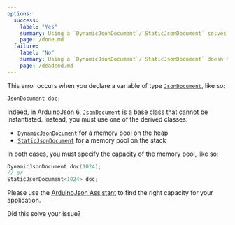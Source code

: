 ```yaml
---
options:
  success:
    label: "Yes"
    summary: Using a `DynamicJsonDocument`/`StaticJsonDocument` solves the issue
    page: /done.md
  failure:
    label: "No"
    summary: Using a `DynamicJsonDocument`/`StaticJsonDocument` doesn't solve the issue
    page: /deadend.md
---
```


This error occurs when you declare a variable of type [`JsonDocument`](/v7/api/jsondocument/), like so:

```c++
JsonDocument doc;
```

Indeed, in ArduinoJson 6, [`JsonDocument`](/v7/api/jsondocument/) is a base class that cannot be instantiated.
Instead, you must use one of the derived classes:

- [`DynamicJsonDocument`](/v7/api/dynamicjsondocument/) for a memory pool on the heap
- [`StaticJsonDocument`](/v7/api/staticjsondocument/) for a memory pool on the stack

In both cases, you must specify the capacity of the memory pool, like so:

```c++
DynamicJsonDocument doc(1024);
// or
StaticJsonDocument<1024> doc;
```

Please use the [ArduinoJson Assistant](/v7/assistant/) to find the right capacity for your application.

Did this solve your issue?
